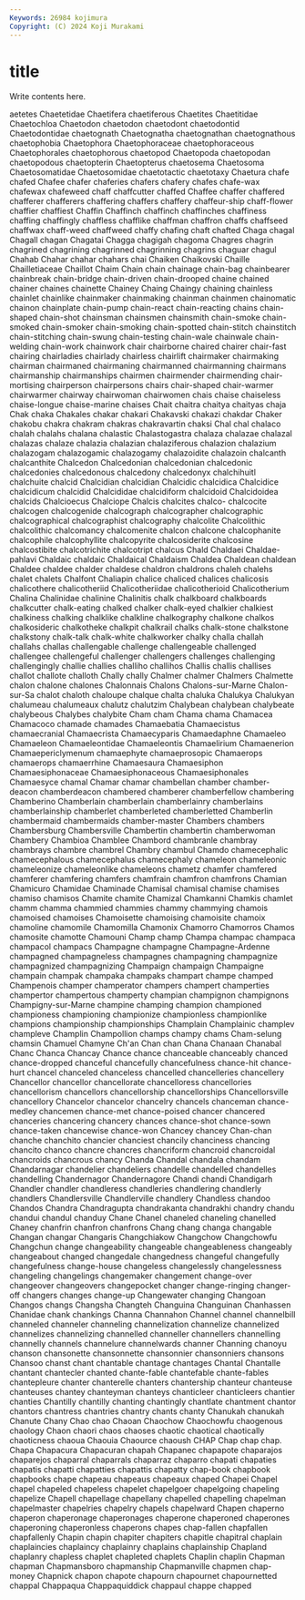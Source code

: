 ```yaml
---
Keywords: 26984 kojimura
Copyright: (C) 2024 Koji Murakami
---
```


# title

Write contents here.



aetetes Chaetetidae Chaetifera chaetiferous Chaetites
Chaetitidae Chaetochloa Chaetodon chaetodon chaetodont chaetodontid Chaetodontidae chaetognath Chaetognatha chaetognathan
chaetognathous chaetophobia Chaetophora Chaetophoraceae chaetophoraceous Chaetophorales chaetophorous chaetopod Chaetopoda chaetopodan
chaetopodous chaetopterin Chaetopterus chaetosema Chaetosoma Chaetosomatidae Chaetosomidae chaetotactic chaetotaxy Chaetura
chafe chafed Chafee chafer chaferies chafers chafery chafes chafe-wax chafewax
chafeweed chaff chaffcutter chaffed Chaffee chaffer chaffered chafferer chafferers chaffering
chaffers chaffery chaffeur-ship chaff-flower chaffier chaffiest Chaffin Chaffinch chaffinch chaffinches
chaffiness chaffing chaffingly chaffless chafflike chaffman chaffron chaffs chaffseed chaffwax
chaff-weed chaffweed chaffy chafing chaft chafted Chaga chagal Chagall chagan
Chagatai Chagga chagigah chagoma Chagres chagrin chagrined chagrining chagrinned chagrinning
chagrins chaguar chagul Chahab Chahar chahar chahars chai Chaiken Chaikovski
Chaille Chailletiaceae Chaillot Chaim Chain chain chainage chain-bag chainbearer chainbreak
chain-bridge chain-driven chain-drooped chaine chained chainer chaines chainette Chainey Chaing
Chaingy chaining chainless chainlet chainlike chainmaker chainmaking chainman chainmen chainomatic
chainon chainplate chain-pump chain-react chain-reacting chains chain-shaped chain-shot chainsman chainsmen
chainsmith chain-smoke chain-smoked chain-smoker chain-smoking chain-spotted chain-stitch chainstitch chain-stitching chain-swung
chain-testing chain-wale chainwale chain-welding chain-work chainwork chair chairborne chaired chairer
chair-fast chairing chairladies chairlady chairless chairlift chairmaker chairmaking chairman chairmaned
chairmaning chairmanned chairmanning chairmans chairmanship chairmanships chairmen chairmender chairmending chair-mortising
chairperson chairpersons chairs chair-shaped chair-warmer chairwarmer chairway chairwoman chairwomen chais
chaise chaiseless chaise-longue chaise-marine chaises Chait chaitra chaitya chaityas chaja
Chak chaka Chakales chakar chakari Chakavski chakazi chakdar Chaker chakobu
chakra chakram chakras chakravartin chaksi Chal chal chalaco chalah chalahs
chalana chalastic Chalastogastra chalaza chalazae chalazal chalazas chalaze chalazia chalazian
chalaziferous chalazion chalazium chalazogam chalazogamic chalazogamy chalazoidite chalazoin chalcanth chalcanthite
Chalcedon Chalcedonian chalcedonian chalcedonic chalcedonies chalcedonous chalcedony chalcedonyx chalchihuitl chalchuite
chalcid Chalcidian chalcidian Chalcidic chalcidica Chalcidice chalcidicum chalcidid Chalcididae chalcidiform
chalcidoid Chalcidoidea chalcids Chalcioecus Chalciope Chalcis chalcites chalco- chalcocite chalcogen
chalcogenide chalcograph chalcographer chalcographic chalcographical chalcographist chalcography chalcolite Chalcolithic chalcolithic
chalcomancy chalcomenite chalcon chalcone chalcophanite chalcophile chalcophyllite chalcopyrite chalcosiderite chalcosine
chalcostibite chalcotrichite chalcotript chalcus Chald Chaldaei Chaldae-pahlavi Chaldaic chaldaic Chaldaical
Chaldaism Chaldea Chaldean chaldean Chaldee chaldee chalder chaldese chaldron chaldrons
chaleh chalehs chalet chalets Chalfont Chaliapin chalice chaliced chalices chalicosis
chalicothere chalicotheriid Chalicotheriidae chalicotherioid Chalicotherium Chalina Chalinidae chalinine Chalinitis chalk
chalkboard chalkboards chalkcutter chalk-eating chalked chalker chalk-eyed chalkier chalkiest chalkiness
chalking chalklike chalkline chalkography chalkone chalkos chalkosideric chalkotheke chalkpit chalkrail
chalks chalk-stone chalkstone chalkstony chalk-talk chalk-white chalkworker chalky challa challah
challahs challas challengable challenge challengeable challenged challengee challengeful challenger challengers
challenges challenging challengingly challie challies challiho challihos Challis challis challises
challot challote challoth Chally chally Chalmer chalmer Chalmers Chalmette chalon
chalone chalones Chalonnais Chalons Chalons-sur-Marne Chalon-sur-Sa chalot chaloth chaloupe chalque
chalta chaluka Chalukya Chalukyan chalumeau chalumeaux chalutz chalutzim Chalybean chalybean
chalybeate chalybeous Chalybes chalybite Cham cham Chama chama Chamacea Chamacoco
chamade chamades Chamaebatia Chamaecistus chamaecranial Chamaecrista Chamaecyparis Chamaedaphne Chamaeleo Chamaeleon
Chamaeleontidae Chamaeleontis Chamaelirium Chamaenerion Chamaepericlymenum chamaephyte chamaeprosopic Chamaerops chamaerops chamaerrhine
Chamaesaura Chamaesiphon Chamaesiphonaceae Chamaesiphonaceous Chamaesiphonales Chamaesyce chamal Chamar chamar chambellan
chamber chamber-deacon chamberdeacon chambered chamberer chamberfellow chambering Chamberino Chamberlain chamberlain
chamberlainry chamberlains chamberlainship chamberlet chamberleted chamberletted Chamberlin chambermaid chambermaids chamber-master
Chambers chambers Chambersburg Chambersville Chambertin chambertin chamberwoman Chambery Chambioa Chamblee
Chambord chambranle chambray chambrays chambre chambrel Chambry chambul Chamdo chamecephalic
chamecephalous chamecephalus chamecephaly chameleon chameleonic chameleonize chameleonlike chameleons chametz chamfer
chamfered chamferer chamfering chamfers chamfrain chamfron chamfrons Chamian Chamicuro Chamidae
Chaminade Chamisal chamisal chamise chamises chamiso chamisos Chamite chamite Chamizal
Chamkanni Chamkis chamlet chamm chamma chammied chammies chammy chammying chamois
chamoised chamoises Chamoisette chamoising chamoisite chamoix chamoline chamomile Chamomilla Chamonix
Chamorro Chamorros Chamos chamosite chamotte Chamouni Champ champ Champa champac
champaca champacol champacs Champagne champagne Champagne-Ardenne champagned champagneless champagnes champagning
champagnize champagnized champagnizing Champaign champaign Champaigne champain champak champaka champaks
champart champe champed Champenois champer champerator champers champert champerties champertor
champertous champerty champian champignon champignons Champigny-sur-Marne champine champing champion championed
championess championing championize championless championlike champions championship championships Champlain Champlainic
champlev champleve Champlin Champollion champs champy chams Cham-selung chamsin Chamuel
Chamyne Ch'an Chan chan Chana Chanaan Chanabal Chanc Chanca Chancay
Chance chance chanceable chanceably chanced chance-dropped chanceful chancefully chancefulness chance-hit
chance-hurt chancel chanceled chanceless chancelled chancelleries chancellery Chancellor chancellor chancellorate
chancelloress chancellories chancellorism chancellors chancellorship chancellorships Chancellorsville chancellory Chancelor chancelor
chancelry chancels chanceman chance-medley chancemen chance-met chance-poised chancer chancered chanceries
chancering chancery chances chance-shot chance-sown chance-taken chancewise chance-won Chancey chancey
Chan-chan chanche chanchito chancier chanciest chancily chanciness chancing chancito chanco
chancre chancres chancriform chancroid chancroidal chancroids chancrous chancy Chanda Chandal
chandala chandam Chandarnagar chandelier chandeliers chandelle chandelled chandelles chandelling Chandernagor
Chandernagore Chandi chandi Chandigarh Chandler chandler chandleress chandleries chandlering chandlerly
chandlers Chandlersville Chandlerville chandlery Chandless chandoo Chandos Chandra Chandragupta chandrakanta
chandrakhi chandry chandu chandui chandul chanduy Chane Chanel chaneled chaneling
chanelled Chaney chanfrin chanfron chanfrons Chang chang changa changable Changan
changar Changaris Changchiakow Changchow Changchowfu Changchun change changeability changeable changeableness
changeably changeabout changed changedale changedness changeful changefully changefulness change-house changeless
changelessly changelessness changeling changelings changemaker changement change-over changeover changeovers changepocket
changer change-ringing changer-off changers changes change-up Changewater changing Changoan Changos
changs Changsha Changteh Changuina Changuinan Chanhassen Chanidae chank chankings Channa
Channahon Channel channel channelbill channeled channeler channeling channelization channelize channelized
channelizes channelizing channelled channeller channellers channelling channelly channels channelure channelwards
channer Channing chanoyu chanson chansonette chansonnette chansonnier chansonniers chansons Chansoo
chanst chant chantable chantage chantages Chantal Chantalle chantant chantecler chanted
chante-fable chantefable chante-fables chantepleure chanter chanterelle chanters chantership chanteur chanteuse
chanteuses chantey chanteyman chanteys chanticleer chanticleers chantier chanties Chantilly chantilly
chanting chantingly chantlate chantment chantor chantors chantress chantries chantry chants
chanty Chanukah chanukah Chanute Chany Chao chao Chaoan Chaochow Chaochowfu
chaogenous chaology Chaon chaori chaos chaoses chaotic chaotical chaotically chaoticness
chaoua Chaouia Chaource chaoush CHAP Chap chap chap. Chapa Chapacura
Chapacuran chapah Chapanec chapapote chaparajos chaparejos chaparral chaparrals chaparraz chaparro
chapati chapaties chapatis chapatti chapatties chapattis chapatty chap-book chapbook chapbooks
chape chapeau chapeaus chapeaux chaped Chapei Chapel chapel chapeled chapeless
chapelet chapelgoer chapelgoing chapeling chapelize Chapell chapellage chapellany chapelled chapelling
chapelman chapelmaster chapelries chapelry chapels chapelward Chapen chaperno chaperon chaperonage
chaperonages chaperone chaperoned chaperones chaperoning chaperonless chaperons chapes chap-fallen chapfallen
chapfallenly Chapin chapin chapiter chapiters chapitle chapitral chaplain chaplaincies chaplaincy
chaplainry chaplains chaplainship Chapland chaplanry chapless chaplet chapleted chaplets Chaplin
chaplin Chapman chapman Chapmansboro chapmanship Chapmanville chapmen chap-money Chapnick chapon
chapote chapourn chapournet chapournetted chappal Chappaqua Chappaquiddick chappaul chappe chapped
